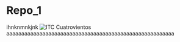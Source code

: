 # Repo_1
ihnknmnkjnk
![ITC Cuatrovientos](http://www.cuatrovientos.org/images/logo2.png)
aaaaaaaaaaaaaaaaaaaaaaaaaaaaaaaaaaaaaaaaaaaaaaaaaaaaaaaa
